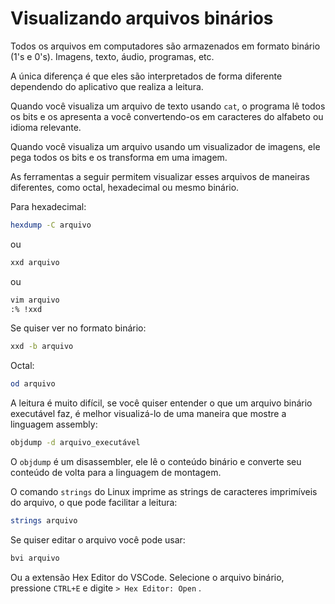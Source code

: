 # Visualizando arquivos binários

Todos os arquivos em computadores são armazenados em formato binário (1's e 0's). Imagens, texto, áudio, programas, etc.

A única diferença é que eles são interpretados de forma diferente dependendo do aplicativo que realiza a leitura.

Quando você visualiza um arquivo de texto usando `cat`, o programa lê todos os bits e os apresenta a você convertendo-os em caracteres do alfabeto ou idioma relevante.

Quando você visualiza um arquivo usando um visualizador de imagens, ele pega todos os bits e os transforma em uma imagem.

As ferramentas a seguir permitem visualizar esses arquivos de maneiras diferentes, como octal, hexadecimal ou mesmo binário.

Para hexadecimal:

```bash
hexdump -C arquivo
```

ou

```bash
xxd arquivo
```

ou

```bash
vim arquivo
:% !xxd
```

Se quiser ver no formato binário:

```bash
xxd -b arquivo
```

Octal:

```bash
od arquivo
```

A leitura é muito difícil, se você quiser entender o que um arquivo binário executável faz, é melhor visualizá-lo de uma maneira que mostre a linguagem assembly:

```bash
objdump -d arquivo_executável
```

O `objdump` é um disassembler, ele lê o conteúdo binário e converte seu conteúdo de volta para a linguagem de montagem.

O comando `strings` do Linux imprime as strings de caracteres imprimíveis do arquivo, o que pode facilitar a leitura:

```bash
strings arquivo
```

Se quiser editar o arquivo você pode usar:

```bash
bvi arquivo
```

Ou a extensão Hex Editor do VSCode. Selecione o arquivo binário, pressione `CTRL+E` e digite `> Hex Editor: Open` .

